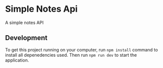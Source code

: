 # Simple Notes Api

A simple notes API

## Development

To get this project running on your computer, run `npm install` command to install all depenedencies used. Then run `npm run dev` to start the application.